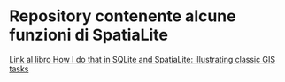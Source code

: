 # Repository contenente alcune funzioni di SpatiaLite

[Link al libro How I do that in SQLite and SpatiaLite: illustrating classic GIS tasks](./pdf)
